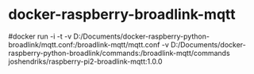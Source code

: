 # docker-raspberry-broadlink-mqtt


#docker run -i -t -v D:/Documents/docker-raspberry-python-broadlink/mqtt.conf:/broadlink-mqtt/mqtt.conf -v D:/Documents/docker-raspberry-python-broadlink/commands:/broadlink-mqtt/commands joshendriks/raspberry-pi2-broadlink-mqtt:1.0.0
